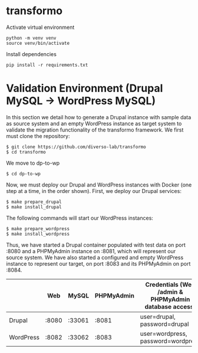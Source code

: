 # transformo

Activate virtual environment

```
python -m venv venv
source venv/bin/activate
```

Install dependencies

```
pip install -r requirements.txt
```

# Validation Environment (Drupal MySQL -> WordPress MySQL)

In this section we detail how to generate a Drupal instance with sample data as source system and an empty WordPress instance as target system to validate the migration functionality of the transformo framework. We first must clone the repository:
```
$ git clone https://github.com/diverso-lab/transformo
$ cd transformo
```

We move to dp-to-wp
```
$ cd dp-to-wp
```

Now, we must deploy our Drupal and WordPress instances with Docker (one step at a time, in the order shown). First, we deploy our Drupal services:
```
$ make prepare_drupal
$ make install_drupal
```

The following commands will start our WordPress instances:
```
$ make prepare_wordpress
$ make install_wordpress
```

Thus, we have started a Drupal container populated with test data on port :8080 and a PHPMyAdmin instance on :8081, which will represent our source system. We have also started a configured and empty WordPress instance to represent our target, on port :8083 and its PHPMyAdmin on port :8084.

<div align="center">
  
|           | Web   | MySQL  | PHPMyAdmin | Credentials (Web /admin & PHPMyAdmin database access) |
|-----------|-------|--------|------------|-------------------------------------------------------|
| Drupal    | :8080 | :33061 | :8081      | user=drupal, password=drupal                          |
| WordPress | :8082 | :33062 | :8083      | user=wordpress, password=wordpress                    |
  
</div>
